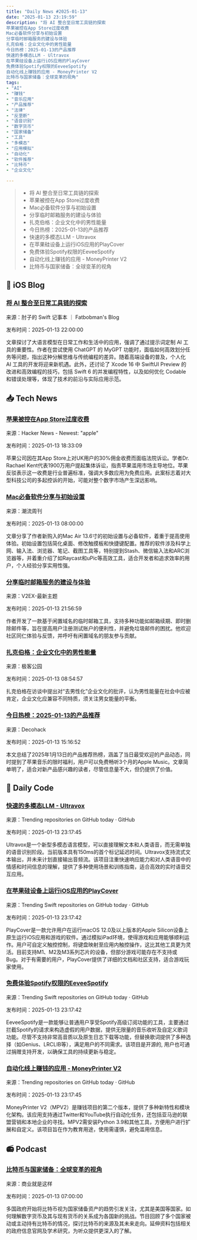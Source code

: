```yaml
---
title: "Daily News #2025-01-13"
date: "2025-01-13 23:19:59"
description: "将 AI 整合至日常工具链的探索
苹果被控在App Store过度收费
Mac必备软件分享与初始设置
分享临时邮箱服务的建设与体验
扎克伯格：企业文化中的男性能量
今日热榜：2025-01-13的产品推荐
快速的多模态LLM - Ultravox
在苹果硅设备上运行iOS应用的PlayCover
免费体验Spotify权限的EeveeSpotify
自动化线上赚钱的应用 - MoneyPrinter V2
比特币与国家储备：全球变革的视角"
tags: 
- "AI"
- "赚钱"
- "音乐应用"
- "产品推荐"
- "法律"
- "反垄断"
- "语音识别"
- "数字货币"
- "国家储备"
- "工具"
- "多模态"
- "应用模拟"
- "自动化"
- "软件推荐"
- "比特币"
- "企业文化"

---
```


> - 将 AI 整合至日常工具链的探索
> - 苹果被控在App Store过度收费
> - Mac必备软件分享与初始设置
> - 分享临时邮箱服务的建设与体验
> - 扎克伯格：企业文化中的男性能量
> - 今日热榜：2025-01-13的产品推荐
> - 快速的多模态LLM - Ultravox
> - 在苹果硅设备上运行iOS应用的PlayCover
> - 免费体验Spotify权限的EeveeSpotify
> - 自动化线上赚钱的应用 - MoneyPrinter V2
> - 比特币与国家储备：全球变革的视角

## 🍎 iOS Blog

### [将 AI 整合至日常工具链的探索](https://fatbobman.com/zh/weekly/issue-066/)

来源：肘子的 Swift 记事本 ｜ Fatbobman's Blog

发布时间：2025-01-13 22:00:00

文章探讨了大语言模型在日常工作和生活中的应用，强调了通过提示词定制 AI 工具的重要性。作者在尝试使用 ChatGPT 的 MyGPT 功能时，面临如何高效划分任务等问题，指出这种分解思维与传统编程的差异。随着高端设备的普及，个人化 AI 工具的开发将迎来新机遇。此外，还讨论了 Xcode 16 中 SwiftUI Preview 的改进和高效编程的技巧，包括 Swift 6 的并发编程特性，以及如何优化 Codable 和错误处理等，体现了技术的前沿与实际应用示范。

## 📥 Tech News

### [苹果被控在App Store过度收费](https://www.theguardian.com/technology/2025/jan/13/apple-uk-app-store-class-action-fee-competition-appeal-tribunal)

来源：Hacker News - Newest: "apple"

发布时间：2025-01-13 18:33:09

苹果公司因在其App Store上对UK用户的30%佣金收费而面临法院诉讼。学者Dr. Rachael Kent代表1900万用户提起集体诉讼，指责苹果滥用市场主导地位。苹果反驳表示这一收费是行业普遍标准，强调大多数应用为免费应用。此案标志着对大型科技公司的多起控诉的开始，可能对整个数字市场产生深远影响。

### [Mac必备软件分享与初始设置](https://weekly.tw93.fun/posts/208-%E9%85%8D%E6%96%B0%E7%94%B5%E8%84%91/)

来源：潮流周刊

发布时间：2025-01-13 08:00:00

文章分享了作者新购入的Mac Air 13.6寸的初始设置与必备软件，着重于提高使用体验。初始设置包括简化桌面、修改触摸板和快捷键配置。推荐的软件涉及科学上网、输入法、浏览器、笔记、截图工具等，特别提到Stash、微信输入法和ARC浏览器等，并着重介绍了如Raycast和uPic等高效工具，适合开发者和追求效率的用户，个人经验分享实用性强。

### [分享临时邮箱服务的建设与体验](https://www.v2ex.com/t/1104826)

来源：V2EX-最新主题

发布时间：2025-01-13 21:56:59

作者开发了一款基于闲置域名的临时邮箱工具，支持多种功能如邮箱续期、即时删除邮件等，旨在提高用户注册测试账户的便利性，并避免垃圾邮件的困扰。他欢迎社区同仁体验与反馈，并呼吁有闲置域名的朋友参与贡献。

### [扎克伯格：企业文化中的男性能量](http://www.geekpark.net/news/345209)

来源：极客公园

发布时间：2025-01-13 08:54:57

扎克伯格在访谈中提出对“去男性化”企业文化的批评，认为男性能量在社会中应被肯定，企业文化应兼容不同特质，须关注男女能量的平衡。

### [今日热榜：2025-01-13的产品推荐](https://decohack.com/producthunt-daily-2025-01-13/)

来源：Decohack

发布时间：2025-01-13 15:16:52

本文总结了2025年1月13日的产品推荐热榜，涵盖了当日最受欢迎的产品动态，同时提到了苹果音乐的限时福利，用户可以免费畅听3个月的Apple Music。文章简单明了，适合对新产品感兴趣的读者，尽管信息量不大，但仍提供了价值。

## 💾 Daily Code

### [快速的多模态LLM - Ultravox](https://github.com/fixie-ai/ultravox)

来源：Trending repositories on GitHub today · GitHub

发布时间：2025-01-13 23:17:45

Ultravox是一个新型多模态语言模型，可以直接理解文本和人类语音，而无需单独的语音识别阶段。当前版本具有150ms的首个标记延迟时间。Ultravox支持流式文本输出，并未来计划直接输出音频流。该项目注重快速响应能力和对人类语音中的情感和时间信息的理解，提供了多种使用场景和训练指南，适合高效的实时语音交互应用。

### [在苹果硅设备上运行iOS应用的PlayCover](https://github.com/PlayCover/PlayCover)

来源：Trending Swift repositories on GitHub today · GitHub

发布时间：2025-01-13 23:17:42

PlayCover是一款允许用户在运行macOS 12.0及以上版本的Apple Silicon设备上原生运行iOS应用和游戏的软件。通过模拟iPad环境，使得游戏和应用能够顺利运作。用户可自定义触控控制，将键盘映射至应用内触控操作，这比其他工具更为灵活。目前支持M1、M2及M3系列芯片的设备，但部分游戏可能存在不支持或Bug。对于有需要的用户，PlayCover提供了详细的文档和社区支持，适合游戏玩家使用。

### [免费体验Spotify权限的EeveeSpotify](https://github.com/whoeevee/EeveeSpotify)

来源：Trending Swift repositories on GitHub today · GitHub

发布时间：2025-01-13 23:17:42

EeveeSpotify是一款能够让普通用户享受Spotify高级订阅功能的工具，主要通过拦截Spotify的请求来构造虚假的用户数据，提供无限量的音乐收听及自定义歌词功能。尽管不支持非常高音质以及原生日志下载等功能，但替换歌词提供了多种选择（如Genius、LRCLIB等），满足用户的不同需求。该项目是开源的, 用户也可通过捐赠支持开发，以确保工具的持续更新与稳定。

### [自动化线上赚钱的应用 - MoneyPrinter V2](https://github.com/FujiwaraChoki/MoneyPrinterV2)

来源：Trending repositories on GitHub today · GitHub

发布时间：2025-01-13 23:17:45

MoneyPrinter V2（MPV2）是赚钱项目的第二个版本，提供了多种新特性和模块化架构。该应用支持通过Twitter和YouTube执行自动化任务，还包括亚马逊的联盟营销和本地企业的寻找。MPV2需安装Python 3.9和其他工具，方便用户进行扩展和自定义。该项目旨在作为教育用途，使用需谨慎，避免滥用信息。

## 📻 Podcast

### [比特币与国家储备：全球变革的视角](https://www.xiaoyuzhoufm.com/episode/6783d5dc1bf3f0ab2ba42556)

来源：商业就是这样

发布时间：2025-01-13 07:00:00

多国政府开始将比特币视为国家储备资产的趋势引发关注，尤其是美国等国家。如何理解数字货币及其与现有货币的关系成为各国新的挑战。节目回顾了多个国家被动或主动持有比特币的情况，探讨比特币的来源及其未来走向。延伸资料包括相关的政府信息官网及学术研究，为听众提供更深入的了解。

